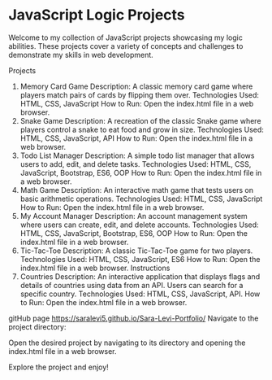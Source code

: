 # JavaScript Logic Projects

Welcome to my collection of JavaScript projects showcasing my logic abilities. These projects cover a variety of concepts and challenges to demonstrate my skills in web development.

Projects

1. Memory Card Game
   Description: A classic memory card game where players match pairs of cards by flipping them over.
   Technologies Used: HTML, CSS, JavaScript
   How to Run: Open the index.html file in a web browser.
2. Snake Game
   Description: A recreation of the classic Snake game where players control a snake to eat food and grow in size.
   Technologies Used: HTML, CSS, JavaScript, API
   How to Run: Open the index.html file in a web browser.
3. Todo List Manager
   Description: A simple todo list manager that allows users to add, edit, and delete tasks.
   Technologies Used: HTML, CSS, JavaScript, Bootstrap, ES6, OOP
   How to Run: Open the index.html file in a web browser.
4. Math Game
   Description: An interactive math game that tests users on basic arithmetic operations.
   Technologies Used: HTML, CSS, JavaScript
   How to Run: Open the index.html file in a web browser.
5. My Account Manager
   Description: An account management system where users can create, edit, and delete accounts.
   Technologies Used: HTML, CSS, JavaScript, Bootstrap, ES6, OOP
   How to Run: Open the index.html file in a web browser.
6. Tic-Tac-Toe
   Description: A classic Tic-Tac-Toe game for two players.
   Technologies Used: HTML, CSS, JavaScript, ES6
   How to Run: Open the index.html file in a web browser.
   Instructions
7. Countries
   Description: An interactive application that displays flags and details of countries using data from an API. Users can search for a specific country.
   Technologies Used: HTML, CSS, JavaScript, API.
   How to Run: Open the index.html file in a web browser.

gitHub page https://saralevi5.github.io/Sara-Levi-Portfolio/
Navigate to the project directory:

Open the desired project by navigating to its directory and opening the index.html file in a web browser.

Explore the project and enjoy!

